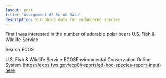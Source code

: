 ```yaml
---
layout: post
title: "Assignment #2 Scrub Data"
description: Scrubbing data for endangered species
---
```


First I was interested in the number of adorable polar bears 
U.S. Fish & Wildlife Service

Search ECOS

 U.S. Fish & Wildlife Service ECOSEnvironmental Conservation Online System
(https://ecos.fws.gov/ecp0/reports/ad-hoc-species-report-input)
[here](/~ms9144/external/Species%20Search%20Results.htm)